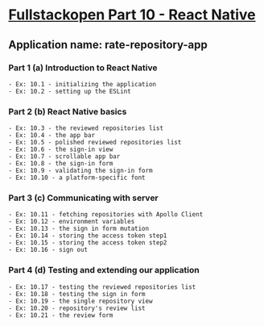 # [Fullstackopen Part 10 - React Native](https://fullstackopen.com/en/part10)

## Application name: **rate-repository-app**

### Part 1 (a) Introduction to React Native

    - Ex: 10.1 - initializing the application
    - Ex: 10.2 - setting up the ESLint

### Part 2 (b) React Native basics

    - Ex: 10.3 - the reviewed repositories list
    - Ex: 10.4 - the app bar
    - Ex: 10.5 - polished reviewed repositories list
    - Ex: 10.6 - the sign-in view
    - Ex: 10.7 - scrollable app bar
    - Ex: 10.8 - the sign-in form
    - Ex: 10.9 - validating the sign-in form
    - Ex: 10.10 - a platform-specific font

### Part 3 (c) Communicating with server

    - Ex: 10.11 - fetching repositories with Apollo Client
    - Ex: 10.12 - environment variables
    - Ex: 10.13 - the sign in form mutation
    - Ex: 10.14 - storing the access token step1
    - Ex: 10.15 - storing the access token step2
    - Ex: 10.16 - sign out

### Part 4 (d) Testing and extending our application

    - Ex: 10.17 - testing the reviewed repositories list
    - Ex: 10.18 - testing the sign in form
    - Ex: 10.19 - the single repository view
    - Ex: 10.20 - repository's review list
    - Ex: 10.21 - the review form
